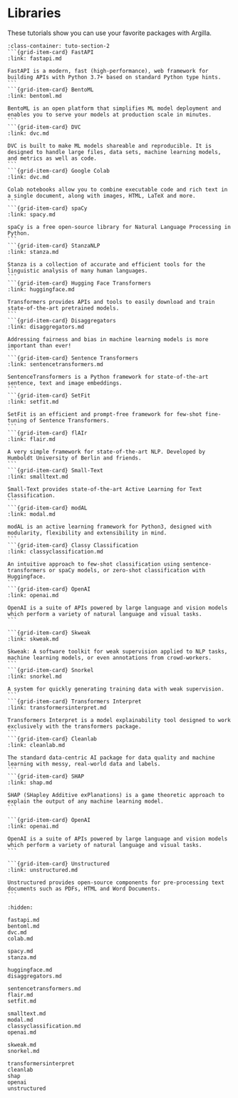 # Libraries

These tutorials show you can use your favorite packages with Argilla.

````{grid} 1 1 2 2
:class-container: tuto-section-2
```{grid-item-card} FastAPI
:link: fastapi.md

FastAPI is a modern, fast (high-performance), web framework for building APIs with Python 3.7+ based on standard Python type hints.
```
```{grid-item-card} BentoML
:link: bentoml.md

BentoML is an open platform that simplifies ML model deployment and enables you to serve your models at production scale in minutes.
```
```{grid-item-card} DVC
:link: dvc.md

DVC is built to make ML models shareable and reproducible. It is designed to handle large files, data sets, machine learning models, and metrics as well as code.
```
```{grid-item-card} Google Colab
:link: dvc.md

Colab notebooks allow you to combine executable code and rich text in a single document, along with images, HTML, LaTeX and more.
```
```{grid-item-card} spaCy
:link: spacy.md

spaCy is a free open-source library for Natural Language Processing in Python.
```
```{grid-item-card} StanzaNLP
:link: stanza.md

Stanza is a collection of accurate and efficient tools for the linguistic analysis of many human languages.
```
```{grid-item-card} Hugging Face Transformers
:link: huggingface.md

Transformers provides APIs and tools to easily download and train state-of-the-art pretrained models.
```
```{grid-item-card} Disaggregators
:link: disaggregators.md

Addressing fairness and bias in machine learning models is more important than ever!
```
```{grid-item-card} Sentence Transformers
:link: sentencetransformers.md

SentenceTransformers is a Python framework for state-of-the-art sentence, text and image embeddings.
```
```{grid-item-card} SetFit
:link: setfit.md

SetFit is an efficient and prompt-free framework for few-shot fine-tuning of Sentence Transformers.
```
```{grid-item-card} flAIr
:link: flair.md

A very simple framework for state-of-the-art NLP. Developed by Humboldt University of Berlin and friends.
```
```{grid-item-card} Small-Text
:link: smalltext.md

Small-Text provides state-of-the-art Active Learning for Text Classification.
```
```{grid-item-card} modAL
:link: modal.md

modAL is an active learning framework for Python3, designed with modularity, flexibility and extensibility in mind.
```
```{grid-item-card} Classy Classification
:link: classyclassification.md

An intuitive approach to few-shot classification using sentence-transformers or spaCy models, or zero-shot classification with Huggingface.
```
```{grid-item-card} OpenAI
:link: openai.md

OpenAI is a suite of APIs powered by large language and vision models which perform a variety of natural language and visual tasks.
```

```{grid-item-card} Skweak
:link: skweak.md

Skweak: A software toolkit for weak supervision applied to NLP tasks, machine learning models, or even annotations from crowd-workers.
```
```{grid-item-card} Snorkel
:link: snorkel.md

A system for quickly generating training data with weak supervision.
```
```{grid-item-card} Transformers Interpret
:link: transformersinterpret.md

Transformers Interpret is a model explainability tool designed to work exclusively with the transformers package.
```
```{grid-item-card} Cleanlab
:link: cleanlab.md

The standard data-centric AI package for data quality and machine learning with messy, real-world data and labels.
```
```{grid-item-card} SHAP
:link: shap.md

SHAP (SHapley Additive exPlanations) is a game theoretic approach to explain the output of any machine learning model.
```

```{grid-item-card} OpenAI
:link: openai.md

OpenAI is a suite of APIs powered by large language and vision models which perform a variety of natural language and visual tasks.
```

```{grid-item-card} Unstructured
:link: unstructured.md

Unstructured provides open-source components for pre-processing text documents such as PDFs, HTML and Word Documents.
```
````

```{toctree}
:hidden:

fastapi.md
bentoml.md
dvc.md
colab.md

spacy.md
stanza.md

huggingface.md
disaggregators.md

sentencetransformers.md
flair.md
setfit.md

smalltext.md
modal.md
classyclassification.md
openai.md

skweak.md
snorkel.md

transformersinterpret
cleanlab
shap
openai
unstructured
```
